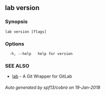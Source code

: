 ## lab version



### Synopsis




```
lab version [flags]
```

### Options

```
  -h, --help   help for version
```

### SEE ALSO
* [lab](index.md)	 - A Git Wrapper for GitLab

###### Auto generated by spf13/cobra on 19-Jan-2018
